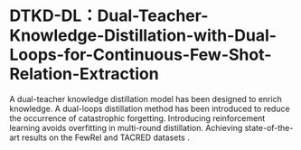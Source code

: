 # DTKD-DL：Dual-Teacher-Knowledge-Distillation-with-Dual-Loops-for-Continuous-Few-Shot-Relation-Extraction
A dual-teacher knowledge distillation model has been designed to enrich knowledge. A dual-loops distillation method has been introduced to reduce the occurrence of catastrophic forgetting. Introducing reinforcement learning avoids overfitting in multi-round distillation. Achieving state-of-the-art results on the FewRel and TACRED datasets . 
